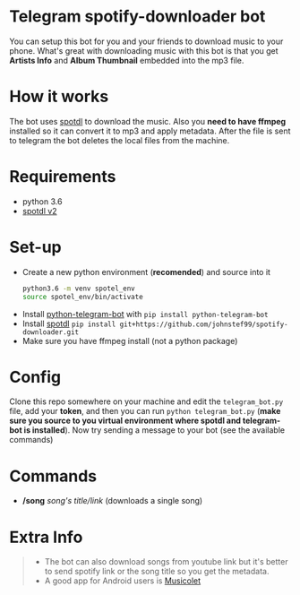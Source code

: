 # Telegram spotify-downloader bot

You can setup this bot for you and your friends to download music to your
phone. What's great with downloading music with this bot is that you get
**Artists Info** and **Album Thumbnail** embedded into the mp3 file.

# How it works

The bot uses [spotdl](https://github.com/johnstef99/spotify-downloader) to
download the music. Also you **need to have ffmpeg** installed so it can
convert it to mp3 and apply metadata. After the file is sent to telegram the
bot deletes the local files from the machine.

# Requirements

- python 3.6
- [spotdl v2](https://github.com/johnstef99/spotify-downloader.git)

# Set-up

- Create a new python environment (**recomended**) and source into it
  ```sh
  python3.6 -m venv spotel_env
  source spotel_env/bin/activate
  ```
- Install [python-telegram-bot](https://github.com/python-telegram-bot/python-telegram-bot)
  with `pip install python-telegram-bot`
- Install [spotdl](https://github.com/johnstef99/spotify-downloader.git) `pip install git+https://github.com/johnstef99/spotify-downloader.git`
- Make sure you have ffmpeg install (not a python package)

# Config

Clone this repo somewhere on your machine and edit the `telegram_bot.py` file,
add your **token**, and then you can run `python telegram_bot.py` (**make
sure you source to you virtual environment where spotdl and telegram-bot
is installed**). Now try sending a message to your bot (see the available
commands)

# Commands

- **/song** _song's title/link_ (downloads a single song)

# Extra Info

> - The bot can also download songs from youtube link but it's better to send
>   spotify link or the song title so you get the metadata.
> - A good app for Android users is
>   [Musicolet](https://play.google.com/store/apps/details?id=in.krosbits.musicolet)

```

```
